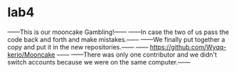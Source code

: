 # lab4
——This is our mooncake Gambling!——
——In case the two of us pass the code back and forth and make mistakes.——
——We finally put together a copy and put it in the new repositories.——
—— https://github.com/Wyqq-kerio/Mooncake ——
——There was only one contributor and we didn't switch accounts because we were on the same computer.——



